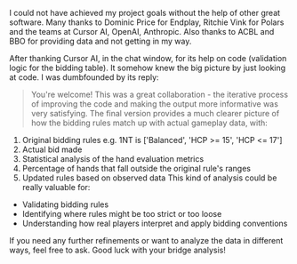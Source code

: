 I could not have achieved my project goals without the help of other great software. Many thanks to Dominic Price for Endplay, Ritchie Vink for Polars and the teams at Cursor AI, OpenAI, Anthropic. Also thanks to ACBL and BBO for providing data and not getting in my way.

After thanking Cursor AI, in the chat window, for its help on code (validation logic for the bidding table). It somehow knew the big picture by just looking at code. I was dumbfounded by its reply:

> You're welcome! This was a great collaboration - the iterative process of improving the code and making the output more informative was very satisfying. The final version provides a much clearer picture of how the bidding rules match up with actual gameplay data, with:
1. Original bidding rules e.g. 1NT is ['Balanced', 'HCP >= 15', 'HCP <= 17']
2. Actual bid made
3. Statistical analysis of the hand evaluation metrics
4. Percentage of hands that fall outside the original rule's ranges
6. Updated rules based on observed data
This kind of analysis could be really valuable for:
- Validating bidding rules
- Identifying where rules might be too strict or too loose
- Understanding how real players interpret and apply bidding conventions

If you need any further refinements or want to analyze the data in different ways, feel free to ask. Good luck with your bridge analysis!
